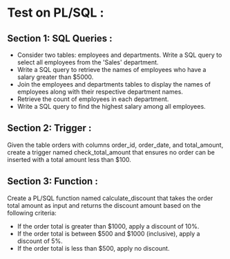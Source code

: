 # Test on PL/SQL :

## **Section 1: SQL Queries** :

- Consider two tables: employees and departments. Write a SQL query to select all employees from the 'Sales' department.
- Write a SQL query to retrieve the names of employees who have a salary greater than $5000.
- Join the employees and departments tables to display the names of employees along with their respective department names.
- Retrieve the count of employees in each department.
- Write a SQL query to find the highest salary among all employees.

## **Section 2: Trigger** :

Given the table orders with columns order_id, order_date, and total_amount, create a trigger named check_total_amount that ensures no order can be inserted with a total amount less than $100.

## **Section 3: Function** :

Create a PL/SQL function named calculate_discount that takes the order total amount as input and returns the discount amount based on the following criteria:

- If the order total is greater than $1000, apply a discount of 10%.
- If the order total is between $500 and $1000 (inclusive), apply a discount of 5%.
- If the order total is less than $500, apply no discount.